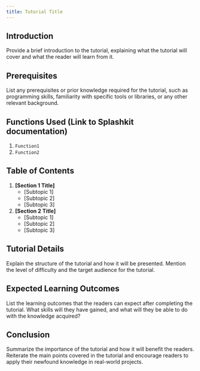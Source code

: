 ```yaml
---
title: Tutorial Title
---
```


## Introduction

Provide a brief introduction to the tutorial, explaining what the tutorial will cover and what the
reader will learn from it.

## Prerequisites

List any prerequisites or prior knowledge required for the tutorial, such as programming skills,
familiarity with specific tools or libraries, or any other relevant background.

## Functions Used (Link to Splashkit documentation)

1. `Function1`
1. `Function2`

## Table of Contents

1. **[Section 1 Title]**
   - [Subtopic 1]
   - [Subtopic 2]
   - [Subtopic 3]
1. **[Section 2 Title]**
   - [Subtopic 1]
   - [Subtopic 2]
   - [Subtopic 3]

## Tutorial Details

Explain the structure of the tutorial and how it will be presented. Mention the level of difficulty
and the target audience for the tutorial.

## Expected Learning Outcomes

List the learning outcomes that the readers can expect after completing the tutorial. What skills
will they have gained, and what will they be able to do with the knowledge acquired?

## Conclusion

Summarize the importance of the tutorial and how it will benefit the readers. Reiterate the main
points covered in the tutorial and encourage readers to apply their newfound knowledge in real-world
projects.
